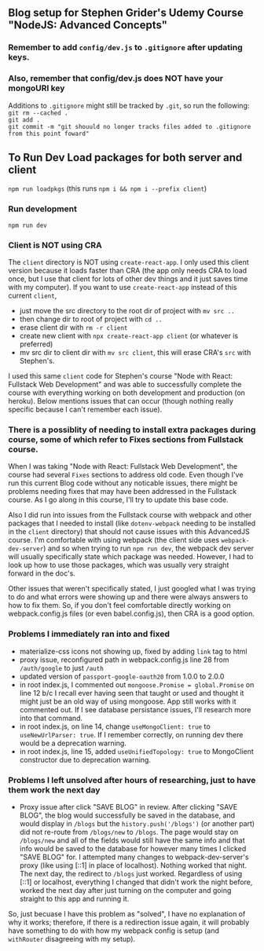 ## Blog setup for Stephen Grider's Udemy Course "NodeJS: Advanced Concepts"

### Remember to add `config/dev.js` to `.gitignore` after updating keys.

### Also, remember that config/dev.js does NOT have your mongoURI key

Additions to `.gitignore` might still be tracked by `.git`, so run the
following:</br>
`git rm --cached .`</br>
`git add .`</br>
`git commit -m "git shouuld no longer tracks files added to .gitignore from this point foward"`</br>

## To Run Dev Load packages for both server and client

`npm run loadpkgs` (this runs `npm i && npm i --prefix client`)

### Run development

`npm run dev`

### Client is NOT using CRA

The `client` directory is NOT using `create-react-app`.
I only used this client version because it loads faster than CRA (the app
only needs CRA to load once, but I use that client for lots of other dev things and it just saves time with my computer).
If you want to use `create-react-app` instead of this current `client`,

- just move the src directory to the root dir of project with `mv src ..`
- then change dir to root of project with `cd ..`
- erase client dir with `rm -r client`
- create new client with `npx create-react-app client` (or whatever is preferred)
- mv src dir to client dir with `mv src client`, this will erase CRA's `src` with Stephen's.

I used this same `client` code for Stephen's course "Node with React: Fullstack
Web Development" and was able to successfully complete the course with everything
working on both development and production (on heroku). Below mentions issues that
can occur (though nothing really specific because I can't remember each issue).

### There is a possiblity of needing to install extra packages during course, some of which refer to Fixes sections from Fullstack course.

When I was taking "Node with React: Fullstack Web Development", the course
had several `Fixes` sections to address old code. Even though I've run
this current Blog code without any noticable issues, there might be problems needing
fixes that may have been addressed in the Fullstack course. As I go along in this course, I'll try to update this base code.

Also I did run into issues from the Fullstack course with webpack and other packages that I needed
to install (like `dotenv-webpack` needing to be installed in the `client`
directory) that should not cause issues with this AdvancedJS course. I'm comfortable with using webpack (the client side uses
`webpack-dev-server`) and so
when trying to run `npm run dev`, the webpack dev server will usually specifically
state which package was needed. However, I had to look up how to use those packages,
which was usually very straight forward in the doc's.

Other issues that weren't specifically stated, I just googled what I was trying to
do and what errors were showing up and there were always answers to how to fix
them. So, if you don't feel comfortable directly working on webpack.config.js files (or even babel.config.js), then CRA is a good option.

### Problems I immediately ran into and fixed

- materialize-css icons not showing up, fixed by adding `link` tag to html
- proxy issue, reconfigured path in webpack.config.js line 28 from `/auth/google` to just `/auth`
- updated version of `passport-google-oauth20` from 1.0.0 to 2.0.0
- in root index.js, I commented out `mongoose.Promise = global.Promise` on line 12 b/c I recall ever having seen that taught or used and thought it might just be an old way of using mongoose. App still works with it commented out. If I see database persistance issues, I'll research more into that command.
- in root index.js, on line 14, change `useMongoClient: true` to `useNewUrlParser: true`. If I remember correctly, on running dev there would be a deprecation warning.
- in root index.js, line 15, added `useUnifiedTopology: true` to MongoClient constructor due to deprecation warning.

### Problems I left unsolved after hours of researching, just to have them work the next day

- Proxy issue after click "SAVE BLOG" in review. After clicking "SAVE BLOG", the blog would successfully be saved in the database, and would display in `/blogs` but the `history.push('/blogs')` (or another part) did not re-route from `/blogs/new` to `/blogs`. The page would stay on `/blogs/new` and all of the fields would still have the same info and that info would be saved to the database for however many times I clicked "SAVE BLOG" for. I attempted many changes to webpack-dev-server's proxy (like using [::1] in place of localhost). Nothing worked that night. The next day, the redirect to `/blogs` just worked. Regardless of using [::1] or localhost, everything I changed that didn't work the night before, worked the next day after just turning on the computer and going straight to this app and running it.

So, just becuase I have this problem as "solved", I have no explanation of why it works; therefore, if there is a redirection issue again, it will probably have something to do with how my webpack config is setup (and `withRouter` disagreeing with my setup).
